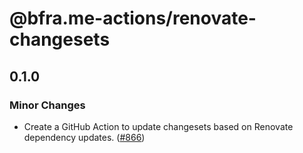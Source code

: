 # @bfra.me-actions/renovate-changesets

## 0.1.0
### Minor Changes


- Create a GitHub Action to update changesets based on Renovate dependency updates. ([#866](https://github.com/bfra-me/.github/pull/866))
